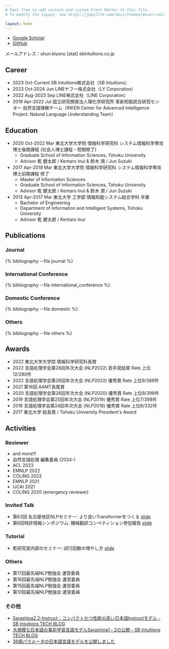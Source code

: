 ```yaml
---
# Feel free to add content and custom Front Matter to this file.
# To modify the layout, see https://jekyllrb.com/docs/themes/#overriding-theme-defaults

layout: home
---
```


- [Google Scholar](https://scholar.google.co.jp/citations?user=LS3EdOoAAAAJ&hl=ja)
- [GitHub](https://github.com/butsugiri)

メールアドレス：shun.kiyono [atat] sbintuitions.co.jp

## Career

- 2023 Oct-Current	  SB Intuitions株式会社（SB Intuitions）
- 2023 Oct-2024 Jun	  LINEヤフー株式会社（LY Corporation）
- 2022 Aug-2023 Sep 	LINE株式会社（LINE Corporation）
- 2019 Apr-2022 Jul 	国立研究開発法人理化学研究所 革新知能統合研究センター 自然言語理解チーム（RIKEN Center for Advanced Intelligence Project: Natural Language Understanding Team）

## Education

- 2020 Oct-2022 Mar 	東北大学大学院 情報科学研究科 システム情報科学専攻 博士後期課程 (社会人博士課程・短期修了)
  - Graduate School of Information Sciences, Tohoku University
  - Advisor 乾 健太郎 / Kentaro Inui & 鈴木 潤 / Jun Suzuki
- 2017 Apr-2019 Mar 	東北大学大学院 情報科学研究科 システム情報科学専攻 博士前期課程 修了
  - Master of Information Sciences
  - Graduate School of Information Sciences, Tohoku University
  - Advisor 乾 健太郎 / Kentaro Inui & 鈴木 潤 / Jun Suzuki
- 2013 Apr-2017 Mar 	東北大学 工学部 情報知能システム総合学科 卒業
  - Bachelor of Engineering
  - Department of Information and Intelligent Systems, Tohoku University
  - Advisor 乾 健太郎 / Kentaro Inui 

## Publications

### Journal

{% bibliography --file journal %}

### International Conference

{% bibliography --file international_conference %}

### Domestic Conference

{% bibliography --file domestic %}

### Others

{% bibliography --file others %}

## Awards

- 2022 	東北大学大学院 情報科学研究科長賞
- 2022 	言語処理学会第28回年次大会 (NLP2022) 若手奨励賞 Rate 上位12/280件
- 2022 	言語処理学会第28回年次大会 (NLP2022) 優秀賞 Rate 上位9/386件
- 2021 	第16回 AAMT長尾賞
- 2020 	言語処理学会第26回年次大会 (NLP2020) 優秀賞 Rate 上位8/396件
- 2019 	言語処理学会第25回年次大会 (NLP2019) 優秀賞 Rate 上位7/398件
- 2018 	言語処理学会第24回年次大会 (NLP2018) 優秀賞 Rate 上位6/332件
- 2017 	東北大学 総長賞 / Tohoku University President's Award

## Activities

### Reviewer

- and more!!!
- 自然言語処理 編集委員 (2024-)
- ACL 2023
- EMNLP 2022
- COLING 2022
- EMNLP 2021
- IJCAI 2021
- COLING 2020 (emergency reviewer)

### Invited Talk

- 第63回 名古屋地区NLPセミナー: より良いTransformerをつくる [slide](https://speakerdeck.com/butsugiri/yoriliang-itransformerwotukuru)
- 第6回特許情報シンポジウム: 機械翻訳コンペティション参加報告 [slide](https://speakerdeck.com/butsugiri/ji-jie-fan-yi-konpeteisiyoncan-jia-bao-gao)

### Tutorial

- 乾研究室内部のセミナー: 試行回数の増やし方 [slide](https://speakerdeck.com/butsugiri/increasing-number-of-attempts-ver-2021)

### Others

- 第17回最先端NLP勉強会 運営委員
- 第16回最先端NLP勉強会 運営委員
- 第15回最先端NLP勉強会 運営委員
- 第10回最先端NLP勉強会 運営委員

### その他

- [Sarashina2.2-Instruct：コンパクトかつ性能の高い日本語Instructモデル - SB Intuitions TECH BLOG](https://www.sbintuitions.co.jp/blog/entry/2025/03/07/093143)
- [大規模な日本語の事前学習言語モデルSarashina1・2の公開 - SB Intuitions TECH BLOG](https://www.sbintuitions.co.jp/blog/entry/2024/06/26/115641)
- [36億パラメータの日本語言語モデルを公開しました](https://engineering.linecorp.com/ja/blog/3.6-billion-parameter-japanese-language-model)
